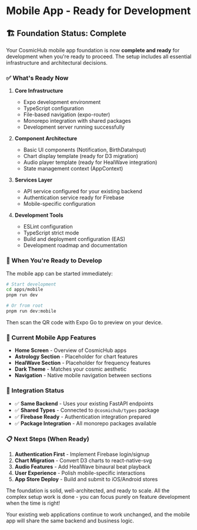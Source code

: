 # Mobile App - Ready for Development

## 🏗️ Foundation Status: Complete

Your CosmicHub mobile app foundation is now **complete and ready** for development when you're ready
to proceed. The setup includes all essential infrastructure and architectural decisions.

### ✅ What's Ready Now

1. **Core Infrastructure**
   - Expo development environment
   - TypeScript configuration
   - File-based navigation (expo-router)
   - Monorepo integration with shared packages
   - Development server running successfully

2. **Component Architecture**
   - Basic UI components (Notification, BirthDataInput)
   - Chart display template (ready for D3 migration)
   - Audio player template (ready for HealWave integration)
   - State management context (AppContext)

3. **Services Layer**
   - API service configured for your existing backend
   - Authentication service ready for Firebase
   - Mobile-specific configuration

4. **Development Tools**
   - ESLint configuration
   - TypeScript strict mode
   - Build and deployment configuration (EAS)
   - Development roadmap and documentation

### 🚀 When You're Ready to Develop

The mobile app can be started immediately:

```bash
# Start development
cd apps/mobile
pnpm run dev

# Or from root
pnpm run dev:mobile
```

Then scan the QR code with Expo Go to preview on your device.

### 📱 Current Mobile App Features

- **Home Screen** - Overview of CosmicHub apps
- **Astrology Section** - Placeholder for chart features
- **HealWave Section** - Placeholder for frequency features
- **Dark Theme** - Matches your cosmic aesthetic
- **Navigation** - Native mobile navigation between sections

### 🔄 Integration Status

- ✅ **Same Backend** - Uses your existing FastAPI endpoints
- ✅ **Shared Types** - Connected to `@cosmichub/types` package
- ✅ **Firebase Ready** - Authentication integration prepared
- ✅ **Package Integration** - All monorepo packages available

### 📋 Next Steps (When Ready)

1. **Authentication First** - Implement Firebase login/signup
2. **Chart Migration** - Convert D3 charts to react-native-svg
3. **Audio Features** - Add HealWave binaural beat playback
4. **User Experience** - Polish mobile-specific interactions
5. **App Store Deploy** - Build and submit to iOS/Android stores

The foundation is solid, well-architected, and ready to scale. All the complex setup work is done -
you can focus purely on feature development when the time is right!

Your existing web applications continue to work unchanged, and the mobile app will share the same
backend and business logic.
